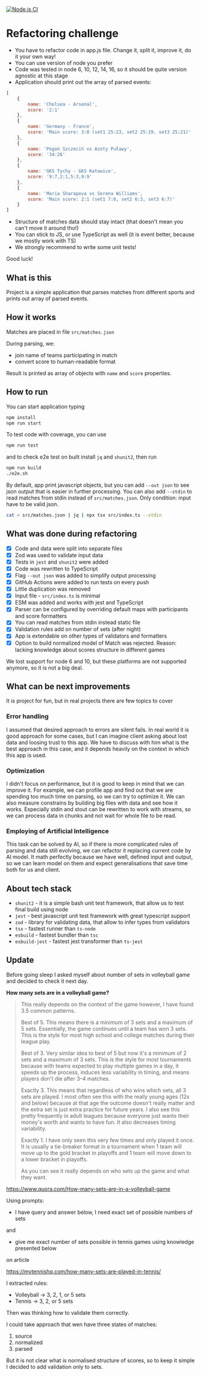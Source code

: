 [![Node.js CI](https://github.com/gustawdaniel/matches-parser-exercise/actions/workflows/node.js.yml/badge.svg)](https://github.com/gustawdaniel/matches-parser-exercise/actions/workflows/node.js.yml)

# Refactoring challenge

- You have to refactor code in app.js file. Change it, split it, improve it, do it your own way!
- You can use version of node you prefer
- Code was tested in node 6, 10, 12, 14, 16, so it should be quite version agnostic at this stage
- Application should print out the array of parsed events:

```javascript
[
    {
        name: 'Chelsea - Arsenal',
        score: '2:1'
    },
    {
        name: 'Germany - France',
        score: 'Main score: 3:0 (set1 25:23, set2 25:19, set3 25:21)'
    },
    {
        name: 'Pogoń Szczeciń vs Azoty Puławy',
        score: '34:26'
    },
    {
        name: 'GKS Tychy - GKS Katowice',
        score: '9:7,2:1,5:3,9:9'
    },
    {
        name: 'Maria Sharapova vs Serena Williams',
        score: 'Main score: 2:1 (set1 7:6, set2 6:3, set3 6:7)'
    }
]
```

- Structure of matches data should stay intact (that doesn't mean you can't move it around tho!)
- You can stick to JS, or use TypeScript as well (it is event better, because we mostly work with TS)
- We strongly recommend to write some unit tests!

Good luck!

## What is this

Project is a simple application that parses matches from different sports and prints out array of parsed events.

## How it works

Matches are placed in file `src/matches.json`

During parsing, we:

- join name of teams participating in match
- convert score to human-readable format

Result is printed as array of objects with `name` and `score` properties.

## How to run

You can start application typing

```bash
npm install
npm run start
```

To test code with coverage, you can use

```bash
npm run test
```

and to check e2e test on built install `jq` and `shunit2`, then run

```bash
npm run build
./e2e.sh
```

By default, app print javascript objects, but you can add `--out json` to see json output that is easier in further
processing. You can also add `--stdin` to read matches from stdin instead of `src/matches.json`. Only condition:
input have to be valid json.

```bash
cat < src/matches.json | jq | npx tsx src/index.ts --stdin
```

## What was done during refactoring

- [x] Code and data were split into separate files
- [x] Zod was used to validate input data
- [x] Tests in `jest` and `shunit2` were added
- [x] Code was rewritten to TypeScript
- [x] Flag `--out json` was added to simplify output processing
- [x] GitHub Actions were added to run tests on every push
- [x] Little duplication was removed
- [x] Input file - `src/index.ts` is minimal
- [x] ESM was added and works with jest and TypeScript
- [x] Parser can be configured by overriding default maps with participants and score formatters
- [x] You can read matches from stdin instead static file
- [x] Validation rules add on number of sets (after night)
- [x] App is extendable on other types of validators and formatters
- [x] Option to build normalized model of Match was rejected. Reason: lacking knowledge about scores structure in different games

We lost support for node 6 and 10, but these platforms are not supported anymore, so it is not a big deal.

## What can be next improvements

It is project for fun, but in real projects there are few topics to cover

### Error handling

I assumed that desired approach to errors are silent fails. In real world it is good approach for some cases, but
I can imagine client asking about lost data and loosing trust to this app. We have to discuss with him what is
the best approach in this case, and it depends heavily on the context in which this app is used.

### Optimization

I didn't focus on performance, but it is good to keep in mind that we can improve it. For example, we can
profile app and find out that we are spending too much time on parsing, so we can try to optimize it. We can
also measure constrains by building big files with data and see how it works. Especially stdin and stout can
be rewritten to work with streams, so we can process data in chunks and not wait for whole file to be read.

### Employing of Artificial Intelligence

This task can be solved by AI, so if there is more complicated rules of parsing and data still evolving, we can
refactor it replacing current code by AI model. It math perfectly because we have well, defined input and output,
so we can learn model on them and expect generalisations that save time both for us and client.

## About tech stack

- `shunit2` - it is a simple bash unit test framework, that allow us to test final build using node
- `jest` - best javascript unit test framework with great typescript support
- `zod` - library for validating data, that allow to infer types from validators
- `tsx` - fastest runner than `ts-node`
- `esbuild` - fastest bundler than `tsc`
- `esbuild-jest` - fastest jest transformer than `ts-jest`

## Update

Before going sleep I asked myself about number of sets in volleyball game and decided to check it next day.

**How many sets are in a volleyball game?**

> This really depends on the context of the game however, I have found 3.5 common patterns.
>
> Best of 5. This means there is a minimum of 3 sets and a maximum of 5 sets. Essentially, the game continues until a
> team has won 3 sets. This is the style for most high school and college matches during their league play.
>
> Best of 3. Very similar idea to best of 5 but now it's a minimum of 2 sets and a maximum of 3 sets. This is the style
> for most tournaments because with teams expected to play multiple games in a day, it speeds up the process, induces less
> variability in timing, and means players don't die after 3–4 matches.
>
> Exactly 3. This means that regardless of who wins which sets, all 3 sets are played. I most often see this with the
> really young ages (12s and below) because at that age the outcome doesn't really matter and the extra set is just extra
> practice for future years. I also see this pretty frequently in adult leagues because everyone just wants their money's
> worth and wants to have fun. It also decreases timing variability.
>
> Exactly 1. I have only seen this very few times and only played it once. It is usually a tie-breaker format in a
> tournament when 1 team will move up to the gold bracket in playoffs and 1 team will move down to a lower bracket in
> playoffs.
>
> As you can see it really depends on who sets up the game and what they want.

https://www.quora.com/How-many-sets-are-in-a-volleyball-game

Using prompts:

- I have query and answer below, I need exact set of possible numbers of sets

and

- give me exact number of sets possible in tennis games using knowledge presented below

on article

https://mytennishq.com/how-many-sets-are-played-in-tennis/

I extracted rules:

- Volleyball -> 3, 2, 1, or 5 sets
- Tennis -> 3, 2, or 5 sets

Then was thinking how to validate them correctly.

I could take approach that wen have three states of matches:

1. source
2. normalized
3. parsed

But it is not clear what is normalised structure of scores, so to keep it simple I decided to add validation only 
to sets.
